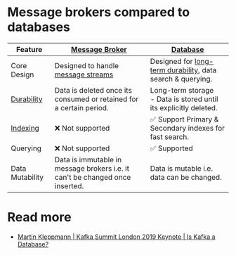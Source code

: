 # Message brokers compared to databases

| Feature                                                                          | [Message Broker](Readme.md)                                                                       | [Database](../3_DatabaseServices)                                                                                             |
|----------------------------------------------------------------------------------|---------------------------------------------------------------------------------------------------|-------------------------------------------------------------------------------------------------------------------------------|
| Core Design                                                                      | Designed to handle [message streams](../6_BigDataServices/ETLServices/StreamProcessing/Readme.md) | Designed for [long-term durability](../3_DatabaseServices/ACIDTransactions/Durability.md), data search & querying. |
| [Durability](../3_DatabaseServices/ACIDTransactions/Durability.md)    | Data is deleted once its consumed or retained for a certain period.                               | Long-term storage<br/>- Data is stored until its explicitly deleted.                                                          |
| [Indexing](../3_DatabaseServices/DataStructuresUsedInDB/Indexing/Readme.md) | :x: Not supported                                                                                 | :white_check_mark: Support Primary & Secondary indexes for fast search.                                                       |
| Querying                                                                         | :x: Not supported                                                                                 | :white_check_mark: Supported                                                                                                  |
| Data Mutability                                                                  | Data is immutable in message brokers i.e. it can't be changed once inserted.                      | Data is mutable i.e. data can be changed.                                                                                     |

# Read more
- [Martin Kleppmann | Kafka Summit London 2019 Keynote | Is Kafka a Database?](https://youtu.be/BuE6JvQE_CY)
